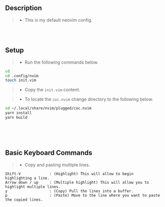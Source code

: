 ## Description
> - This is my default neovim config.

<br />
<br />



## Setup
> - Run the following commands below.

```bash
cd
cd .config/nvim
touch init.vim
```

> - Copy the `init.vim` content.

> - To locate the `coc.nvim` change directory to the following below.

```bash
cd ~/.local/share/nvim/plugged/coc.nvim
yarn install
yarn build
```

<br />
<br />
<br />



## Basic Keyboard Commands
> - Copy and pasting multiple lines.

```vim
Shift-V             : (Highlight) This will allow to begin highlighting a line.
Arrow down / up     : (Multiple highlight) This will allow you to highlight multiple lines.
y                   : (Copy) Pull the lines into a buffer.
p                   : (Paste) Move to the line where you want to paste the copied lines.
```

